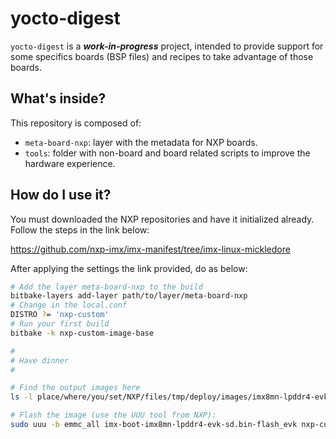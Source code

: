 # yocto-digest

`yocto-digest` is a ***work-in-progress*** project, intended to provide support
for some specifics boards (BSP files) and recipes to take advantage of those boards.


## What's inside?

This repository is composed of:

 * `meta-board-nxp`: layer with the metadata for NXP boards.
 * `tools`: folder with non-board and board related scripts to improve the hardware experience.

## How do I use it?

You must downloaded the NXP repositories and have it initialized already.
Follow the steps in the link below:

https://github.com/nxp-imx/imx-manifest/tree/imx-linux-mickledore


After applying the settings the link provided, do as below:

```bash
# Add the layer meta-board-nxp to the build
bitbake-layers add-layer path/to/layer/meta-board-nxp
# Change in the local.conf 
DISTRO ?= 'nxp-custom'
# Run your first build
bitbake -k nxp-custom-image-base

#
# Have dinner
#

# Find the output images here
ls -l place/where/you/set/NXP/files/tmp/deploy/images/imx8mn-lpddr4-evk/

# Flash the image (use the UUU tool from NXP):
sudo uuu -b emmc_all imx-boot-imx8mn-lpddr4-evk-sd.bin-flash_evk nxp-custom-image-base-imx8mn-lpddr4-evk.wic.zst
```
